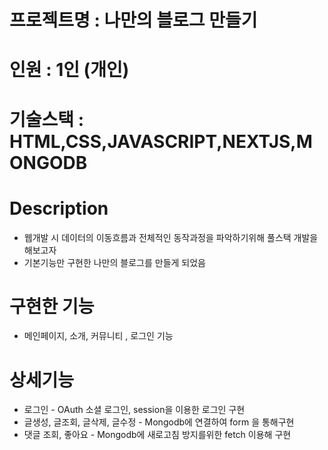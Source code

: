 # 프로젝트명 : 나만의 블로그 만들기

# 인원 : 1인 (개인)
# 기술스택 : HTML,CSS,JAVASCRIPT,NEXTJS,MONGODB

# Description
- 웹개발 시 데이터의 이동흐름과 전체적인 동작과정을 파악하기위해 풀스택 개발을 해보고자
- 기본기능만 구현한 나만의 블로그를 만들게 되었음

# 구현한 기능
- 메인페이지, 소개, 커뮤니티 , 로그인 기능

# 상세기능
- 로그인 - OAuth 소셜 로그인, session을 이용한 로그인 구현
- 글생성, 글조회, 글삭제, 글수정 - Mongodb에 연결하여 form 을 통해구현
- 댓글 조회, 좋아요 - Mongodb에 새로고침 방지를위한 fetch 이용해 구현
